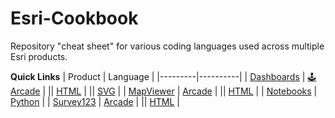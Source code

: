 # Esri-Cookbook
Repository "cheat sheet" for various coding languages used across multiple Esri products.

<b>Quick Links</b>
 | Product | Language |
 |---------|----------|
 | [Dashboards](Dashboards) | [🕹️ Arcade](Dashboards/Arcade) |
 || [HTML](Dashboards/HTML) |
 || [SVG](Dashboards/SVG) |
 | [MapViewer](MapViewer) | [Arcade](MapViewer/Arcade) |
 || [HTML](MapViewer/HTML) |
 | [Notebooks](Notebooks) | [Python](Notebooks) |
 | [Survey123](Survey123) | [Arcade](Survey123/Arcade) |
 || [HTML](Survey123/HTML) |
